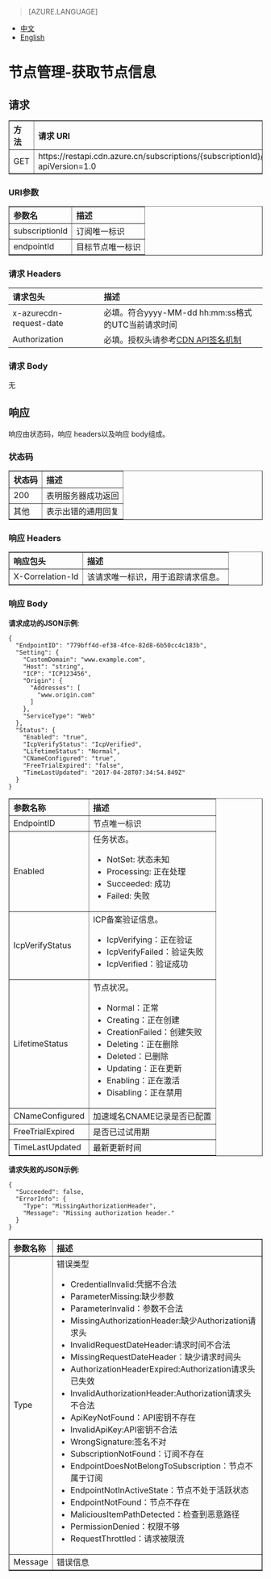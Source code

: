 <properties linkid="dev-net-common-tasks-cdn" urlDisplayName="CDN" pageTitle="Azure China CDN API doc-get endpoint" metaKeywords="Azure CDN, Azure CDN, Azure blobs, Azure caching, Azure add-on, Live Streaming, 流媒体加速, CDN加速,CDN服务,主流CDN, 流媒体直播加速, 媒体服务, Azure Media Service, 缓存规则, HLS, CDN技术文档, CDN帮助文档, 视频直播加速, 直播加速" description="Learn How to create Live Streaming acceleration type CDN on Azure Management Portal and default caching rules for Live Streaming CDN" metaCanonical="" services="" documentationCenter=".NET" title="" authors="" solutions="" manager="" editor="" />
<tags ms.service="cdn"
    ms.date="6/6/2017"
    wacn.date="6/6/2017"
    wacn.lang="cn"
    />

> [AZURE.LANGUAGE]
- [中文](/documentation/articles/cdn-api-get-endpoint/)
- [English](/documentation/articles/cdn-enus-api-get-endpoint/) 

# 节点管理-获取节点信息

## 请求
<table width="100%" border="1" cellspacing="0" cellpadding="0">
  <th align="left"><strong>方法</strong>
    </td>
  <th align="left"><strong>请求 URI</strong>
    </td>  
  <tr>
    <td>GET</td>
    <td>https://restapi.cdn.azure.cn/subscriptions/{subscriptionId}/endpoints/{endpointId}?apiVersion=1.0</td>
  </tr>
</table>

### URI参数
<table width="100%" border="1" cellspacing="0" cellpadding="0">
  <th align="left"><strong>参数名</strong>
    </td>
  <th align="left"><strong>描述</strong>
    </td>  
  <tr>
    <td>subscriptionId</td>
    <td>订阅唯一标识</td>
  </tr
  <tr>
    <td>endpointId</td>
    <td>目标节点唯一标识</td>
  </tr>
</table>

### 请求 Headers

| 请求包头 | 描述 |
|:-----------|:-----------|
| x-azurecdn-request-date | 必填。符合yyyy-MM-dd hh:mm:ss格式的UTC当前请求时间 |
| Authorization | 必填。授权头请参考[CDN API签名机制](https://www.azure.cn/documentation/articles/cdn-api-signature/) |

### 请求 Body
无

## 响应

响应由状态码，响应 headers以及响应 body组成。
### 状态码
<table width="100%" border="1" cellspacing="0" cellpadding="0">
  <th align="left"><strong>状态码</strong>
    </td>
  <th align="left"><strong>描述</strong>
    </td>
  <tr>
    <td>200</td>
    <td>表明服务器成功返回</td>
  </tr>
  <tr>
    <td>其他</td>
    <td>表示出错的通用回复</td>
  </tr>
</table>

### 响应 Headers

<table width="100%" border="1" cellspacing="0" cellpadding="0">
  <th align="left"><strong>响应包头</strong>
    </th>
  <th align="left"><strong>描述</strong>
    </th>

  <tr>
    <td>X-Correlation-Id</td>
    <td>该请求唯一标识，用于追踪请求信息。</td>
  </tr>
</table>

### 响应 Body
**请求成功的JSON示例**:
```
{
  "EndpointID": "779bff4d-ef38-4fce-82d8-6b50cc4c183b",
  "Setting": {
    "CustomDomain": "www.example.com",
    "Host": "string",
    "ICP": "ICP123456",
    "Origin": {
      "Addresses": [
        "www.origin.com"
      ]
    },
    "ServiceType": "Web"
  },
  "Status": {
    "Enabled": "true",
    "IcpVerifyStatus": "IcpVerified",
    "LifetimeStatus": "Normal",
    "CNameConfigured": "true",
    "FreeTrialExpired": "false",
    "TimeLastUpdated": "2017-04-28T07:34:54.849Z"
  }
}
```
<table width="100%" border="1" cellspacing="0" cellpadding="0">
  <th align="left"><strong>参数名称</strong>
    </td>
  <th align="left"><strong>描述</strong>
    </td>

  <tr>
    <td>EndpointID</td>
    <td>节点唯一标识</td>
  </tr>
  <tr>
    <td>Enabled</td>
    <td>任务状态。
        <ul>
          <li>NotSet: 状态未知</li>
          <li>Processing: 正在处理</li>
          <li>Succeeded: 成功</li>
          <li>Failed: 失败</li>
        </ul>
  </tr>
  <tr>
    <td>IcpVerifyStatus</td>
    <td>ICP备案验证信息。
        <ul>
         <li>IcpVerifying：正在验证</li>
         <li>IcpVerifyFailed：验证失败</li>
         <li>IcpVerified：验证成功</li>
        </ul>
    </td>
  </tr>
  <tr>
    <td>LifetimeStatus</td>
    <td>节点状况。
        <ul>
         <li>Normal：正常</li>
         <li>Creating：正在创建</li>
         <li>CreationFailed：创建失败</li>
         <li>Deleting：正在删除</li>
         <li>Deleted：已删除</li>
         <li>Updating：正在更新</li>
         <li>Enabling：正在激活</li>
         <li>Disabling：正在禁用</li>
    </td>
  </tr>
  <tr>
    <td>CNameConfigured</td>
    <td>加速域名CNAME记录是否已配置</td>
  </tr>
  <tr>
    <td>FreeTrialExpired</td>
    <td>是否已过试用期</td>
  </tr>
  <tr>
    <td>TimeLastUpdated</td>
    <td>最新更新时间</td>
  </tr>
</table>

**请求失败的JSON示例**:
```
{
  "Succeeded": false,
  "ErrorInfo": {
    "Type": "MissingAuthorizationHeader",
    "Message": "Missing authorization header."
  }
}
```
<table width="100%" border="1" cellspacing="0" cellpadding="0">
  <th align="left"><strong>参数名称</strong>
    </td>
  <th align="left"><strong>描述</strong>
    </td>

  <tr>
    <td>Type</td>
    <td>错误类型
         <ul>
            <li>CredentialInvalid:凭据不合法</li>
            <li>ParameterMissing:缺少参数</li>
            <li>ParameterInvalid：参数不合法</li>
            <li>MissingAuthorizationHeader:缺少Authorization请求头</li>
            <li>InvalidRequestDateHeader:请求时间不合法</li>
            <li>MissingRequestDateHeader：缺少请求时间头</li>
            <li>AuthorizationHeaderExpired:Authorization请求头已失效</li>
            <li>InvalidAuthorizationHeader:Authorization请求头不合法</li>
            <li>ApiKeyNotFound：API密钥不存在</li>
            <li>InvalidApiKey:API密钥不合法</li>
            <li>WrongSignature:签名不对</li>
            <li>SubscriptionNotFound：订阅不存在</li>
            <li>EndpointDoesNotBelongToSubscription：节点不属于订阅</li>
            <li>EndpointNotInActiveState：节点不处于活跃状态</li>
            <li>EndpointNotFound：节点不存在</li>
            <li>MaliciousItemPathDetected：检查到恶意路径</li>
            <li>PermissionDenied：权限不够</li>
            <li>RequestThrottled：请求被限流</li>
         </ul>    
    </td>
  </tr>
  <tr>
    <td>Message</td>
    <td>错误信息</td>
  </tr>
</table>
